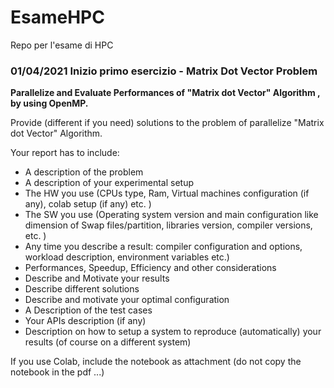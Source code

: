 # EsameHPC
Repo per l'esame di HPC

### 01/04/2021 Inizio primo esercizio - Matrix Dot Vector Problem

**Parallelize and Evaluate Performances of "Matrix dot Vector" Algorithm , by using OpenMP.**

Provide (different if you need) solutions to the problem of parallelize "Matrix dot Vector" Algorithm.

Your report has to include:

- A description of the problem
- A description of your experimental setup
- The HW you use (CPUs type, Ram, Virtual machines configuration (if any), colab setup (if any) etc. )
- The SW you use (Operating system version and main configuration like dimension of Swap files/partition, libraries version, compiler versions, etc. )
- Any time you describe a result: compiler configuration and options, workload description, environment variables etc.)
- Performances, Speedup, Efficiency and other considerations
- Describe and Motivate your results
- Describe different solutions
- Describe and motivate your optimal configuration
- A Description of the test cases
- Your APIs description (if any)
- Description on how to setup a system to reproduce (automatically) your results (of course on a different system)

If you use Colab, include the notebook as attachment (do not copy the notebook in the pdf ...)
